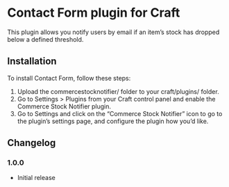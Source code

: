 # Contact Form plugin for Craft

This plugin allows you notify users by email if an item’s stock has dropped below a defined threshold.

## Installation

To install Contact Form, follow these steps:

1.  Upload the commercestocknotifier/ folder to your craft/plugins/ folder.
2.  Go to Settings > Plugins from your Craft control panel and enable the Commerce Stock Notifier plugin.
3.  Go to Settings and click on the “Commerce Stock Notifier” icon to go to the plugin’s settings page, and configure the plugin how you’d like.

## Changelog

### 1.0.0

* Initial release